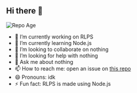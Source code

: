 ## Hi there 👋

<!-- ci-actions: repository date -->
![Repo Age](https://img.shields.io/badge/Repo%20Age-39%20days-blue)


- 🔭 I’m currently working on RLPS
- 🌱 I’m currently learning Node.js
- 👯 I’m looking to collaborate on nothing
- 🤔 I’m looking for help with nothing
- 💬 Ask me about nothing
- 📫 How to reach me: open an issue on [this repo](https://github.com/BenzoiTheCoder/BenzoiTheCoder)
- 😄 Pronouns: idk
- ⚡ Fun fact: RLPS is made using Node.js

